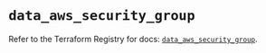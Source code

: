 # `data_aws_security_group`

Refer to the Terraform Registry for docs: [`data_aws_security_group`](https://registry.terraform.io/providers/hashicorp/aws/6.4.0/docs/data-sources/security_group).
